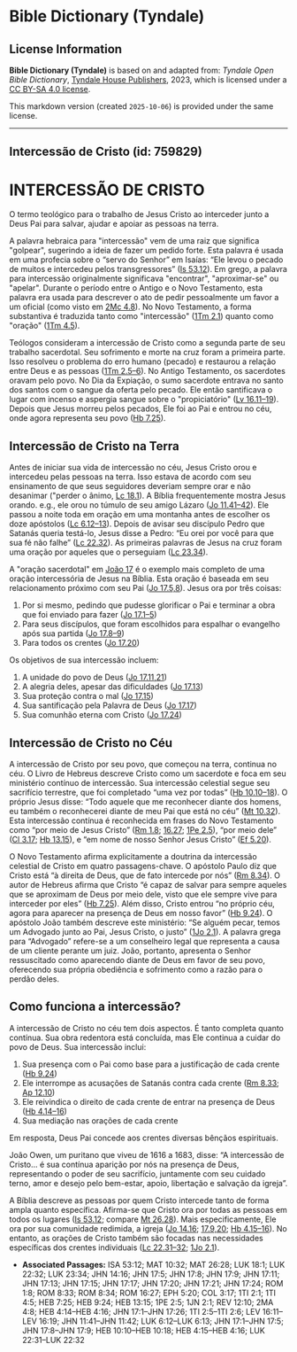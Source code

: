 # Bible Dictionary (Tyndale)

## License Information

**Bible Dictionary (Tyndale)** is based on and adapted from: _Tyndale Open Bible Dictionary_, [Tyndale House Publishers](https://tyndaleopenresources.com/), 2023, which is licensed under a [CC BY-SA 4.0 license](https://creativecommons.org/licenses/by-sa/4.0/legalcode.en).

This markdown version (created `2025-10-06`) is provided under the same license.



--------------------------------

## Intercessão de Cristo (id: 759829)

INTERCESSÃO DE CRISTO
=====================

O termo teológico para o trabalho de Jesus Cristo ao interceder junto a Deus Pai para salvar, ajudar e apoiar as pessoas na terra.

A palavra hebraica para "intercessão" vem de uma raiz que significa "golpear", sugerindo a ideia de fazer um pedido forte. Esta palavra é usada em uma profecia sobre o “servo do Senhor” em Isaías: “Ele levou o pecado de muitos e intercedeu pelos transgressores” ([Is 53\.12](https://ref.ly/Isa53:12)). Em grego, a palavra para intercessão originalmente significava "encontrar", "aproximar\-se" ou "apelar". Durante o período entre o Antigo e o Novo Testamento, esta palavra era usada para descrever o ato de pedir pessoalmente um favor a um oficial (como visto em [2Mc 4\.8](https://ref.ly/2Macc4:8)). No Novo Testamento, a forma substantiva é traduzida tanto como "intercessão" ([1Tm 2\.1](https://ref.ly/1Tim2:1)) quanto como "oração" ([1Tm 4\.5](https://ref.ly/1Tim4:5)).

Teólogos consideram a intercessão de Cristo como a segunda parte de seu trabalho sacerdotal. Seu sofrimento e morte na cruz foram a primeira parte. Isso resolveu o problema do erro humano (pecado) e restaurou a relação entre Deus e as pessoas ([1Tm 2\.5–6](https://ref.ly/1Tim2:5-1Tim2:6)). No Antigo Testamento, os sacerdotes oravam pelo povo. No Dia da Expiação, o sumo sacerdote entrava no santo dos santos com o sangue da oferta pelo pecado. Ele então santificava o lugar com incenso e aspergia sangue sobre o "propiciatório" ([Lv 16\.11–19](https://ref.ly/Lev16:11-Lev16:19)). Depois que Jesus morreu pelos pecados, Ele foi ao Pai e entrou no céu, onde agora representa seu povo ([Hb 7\.25](https://ref.ly/Heb7:25)).

Intercessão de Cristo na Terra
------------------------------

Antes de iniciar sua vida de intercessão no céu, Jesus Cristo orou e intercedeu pelas pessoas na terra. Isso estava de acordo com seu ensinamento de que seus seguidores deveriam sempre orar e não desanimar ("perder o ânimo, [Lc 18\.1](https://ref.ly/Luke18:1)). A Bíblia frequentemente mostra Jesus orando. e.g., ele orou no túmulo de seu amigo Lázaro ([Jo 11\.41–42](https://ref.ly/John11:41-John11:42)). Ele passou a noite toda em oração em uma montanha antes de escolher os doze apóstolos ([Lc 6\.12–13](https://ref.ly/Luke6:12-Luke6:13)). Depois de avisar seu discípulo Pedro que Satanás queria testá\-lo, Jesus disse a Pedro: “Eu orei por você para que sua fé não falhe” ([Lc 22\.32](https://ref.ly/Luke22:32)). As primeiras palavras de Jesus na cruz foram uma oração por aqueles que o perseguiam ([Lc 23\.34](https://ref.ly/Luke23:34)).

A "oração sacerdotal" em [João 17](https://ref.ly/John17:1-John17:26) é o exemplo mais completo de uma oração intercessória de Jesus na Bíblia. Esta oração é baseada em seu relacionamento próximo com seu Pai ([Jo 17\.5,8](https://ref.ly/John17:5)). Jesus ora por três coisas:

1. Por si mesmo, pedindo que pudesse glorificar o Pai e terminar a obra que foi enviado para fazer ([Jo 17\.1–5](https://ref.ly/John17:1-John17:5))
2. Para seus discípulos, que foram escolhidos para espalhar o evangelho após sua partida ([Jo 17\.8–9](https://ref.ly/John17:8-John17:9))
3. Para todos os crentes ([Jo 17\.20](https://ref.ly/John17:20))

Os objetivos de sua intercessão incluem:

1. A unidade do povo de Deus ([Jo 17\.11,21](https://ref.ly/John17:11))
2. A alegria deles, apesar das dificuldades ([Jo 17\.13](https://ref.ly/John17:13))
3. Sua proteção contra o mal ([Jo 17\.15](https://ref.ly/John17:15))
4. Sua santificação pela Palavra de Deus ([Jo 17\.17](https://ref.ly/John17:17))
5. Sua comunhão eterna com Cristo ([Jo 17\.24](https://ref.ly/John17:24))

Intercessão de Cristo no Céu
----------------------------

A intercessão de Cristo por seu povo, que começou na terra, continua no céu. O Livro de Hebreus descreve Cristo como um sacerdote e foca em seu ministério contínuo de intercessão. Sua intercessão celestial segue seu sacrifício terrestre, que foi completado “uma vez por todas” ([Hb 10\.10–18](https://ref.ly/Heb10:10-Heb10:18)). O próprio Jesus disse: “Todo aquele que me reconhecer diante dos homens, eu também o reconhecerei diante de meu Pai que está no céu” ([Mt 10\.32](https://ref.ly/Matt10:32)). Esta intercessão contínua é reconhecida em frases do Novo Testamento como “por meio de Jesus Cristo” ([Rm 1\.8](https://ref.ly/Rom1:8); [16\.27](https://ref.ly/Rom16:27); [1Pe 2\.5](https://ref.ly/1Pet2:5)), “por meio dele” ([Cl 3\.17](https://ref.ly/Col3:17); [Hb 13\.15](https://ref.ly/Heb13:15)), e “em nome de nosso Senhor Jesus Cristo” ([Ef 5\.20](https://ref.ly/Eph5:20)).

O Novo Testamento afirma explicitamente a doutrina da intercessão celestial de Cristo em quatro passagens\-chave. O apóstolo Paulo diz que Cristo está “à direita de Deus, que de fato intercede por nós” ([Rm 8\.34](https://ref.ly/Rom8:34)). O autor de Hebreus afirma que Cristo “é capaz de salvar para sempre aqueles que se aproximam de Deus por meio dele, visto que ele sempre vive para interceder por eles” ([Hb 7\.25](https://ref.ly/Heb7:25)). Além disso, Cristo entrou “no próprio céu, agora para aparecer na presença de Deus em nosso favor” ([Hb 9\.24](https://ref.ly/Heb9:24)). O apóstolo João também descreve este ministério: “Se alguém pecar, temos um Advogado junto ao Pai, Jesus Cristo, o justo” ([1Jo 2\.1](https://ref.ly/1John2:1)). A palavra grega para “Advogado” refere\-se a um conselheiro legal que representa a causa de um cliente perante um juiz. João, portanto, apresenta o Senhor ressuscitado como aparecendo diante de Deus em favor de seu povo, oferecendo sua própria obediência e sofrimento como a razão para o perdão deles.

Como funciona a intercessão?
----------------------------

A intercessão de Cristo no céu tem dois aspectos. É tanto completa quanto contínua. Sua obra redentora está concluída, mas Ele continua a cuidar do povo de Deus. Sua intercessão inclui:

1. Sua presença com o Pai como base para a justificação de cada crente ([Hb 9\.24](https://ref.ly/Heb9:24))
2. Ele interrompe as acusações de Satanás contra cada crente ([Rm 8\.33](https://ref.ly/Rom8:33); [Ap 12\.10](https://ref.ly/Rev12:10))
3. Ele reivindica o direito de cada crente de entrar na presença de Deus ([Hb 4\.14–16](https://ref.ly/Heb4:14-Heb4:16))
4. Sua mediação nas orações de cada crente

Em resposta, Deus Pai concede aos crentes diversas bênçãos espirituais.

João Owen, um puritano que viveu de 1616 a 1683, disse: “A intercessão de Cristo... é sua contínua aparição por nós na presença de Deus, representando o poder de seu sacrifício, juntamente com seu cuidado terno, amor e desejo pelo bem\-estar, apoio, libertação e salvação da igreja”.

A Bíblia descreve as pessoas por quem Cristo intercede tanto de forma ampla quanto específica. Afirma\-se que Cristo ora por todas as pessoas em todos os lugares ([Is 53\.12](https://ref.ly/Isa53:12); compare [Mt 26\.28](https://ref.ly/Matt26:28)). Mais especificamente, Ele ora por sua comunidade redimida, a igreja ([Jo 14\.16](https://ref.ly/John14:16); [17\.9,20](https://ref.ly/John17:9); [Hb 4\.15–16](https://ref.ly/Heb4:15-Heb4:16)). No entanto, as orações de Cristo também são focadas nas necessidades específicas dos crentes individuais ([Lc 22\.31–32](https://ref.ly/Luke22:31-Luke22:32); [1Jo 2\.1](https://ref.ly/1John2:1)).

* **Associated Passages:** ISA 53:12; MAT 10:32; MAT 26:28; LUK 18:1; LUK 22:32; LUK 23:34; JHN 14:16; JHN 17:5; JHN 17:8; JHN 17:9; JHN 17:11; JHN 17:13; JHN 17:15; JHN 17:17; JHN 17:20; JHN 17:21; JHN 17:24; ROM 1:8; ROM 8:33; ROM 8:34; ROM 16:27; EPH 5:20; COL 3:17; 1TI 2:1; 1TI 4:5; HEB 7:25; HEB 9:24; HEB 13:15; 1PE 2:5; 1JN 2:1; REV 12:10; 2MA 4:8; HEB 4:14–HEB 4:16; JHN 17:1–JHN 17:26; 1TI 2:5–1TI 2:6; LEV 16:11–LEV 16:19; JHN 11:41–JHN 11:42; LUK 6:12–LUK 6:13; JHN 17:1–JHN 17:5; JHN 17:8–JHN 17:9; HEB 10:10–HEB 10:18; HEB 4:15–HEB 4:16; LUK 22:31–LUK 22:32

